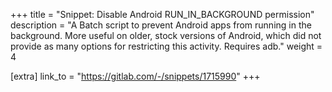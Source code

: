 +++
title = "Snippet: Disable Android RUN_IN_BACKGROUND permission"
description = "A Batch script to prevent Android apps from running in the background. More useful on older, stock versions of Android, which did not provide as many options for restricting this activity. Requires adb."
weight = 4

[extra]
link_to = "https://gitlab.com/-/snippets/1715990"
+++
